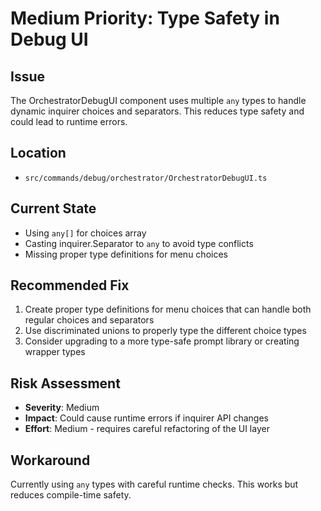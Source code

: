 # Medium Priority: Type Safety in Debug UI

## Issue
The OrchestratorDebugUI component uses multiple `any` types to handle dynamic inquirer choices and separators. This reduces type safety and could lead to runtime errors.

## Location
- `src/commands/debug/orchestrator/OrchestratorDebugUI.ts`

## Current State
- Using `any[]` for choices array
- Casting inquirer.Separator to `any` to avoid type conflicts
- Missing proper type definitions for menu choices

## Recommended Fix
1. Create proper type definitions for menu choices that can handle both regular choices and separators
2. Use discriminated unions to properly type the different choice types
3. Consider upgrading to a more type-safe prompt library or creating wrapper types

## Risk Assessment
- **Severity**: Medium
- **Impact**: Could cause runtime errors if inquirer API changes
- **Effort**: Medium - requires careful refactoring of the UI layer

## Workaround
Currently using `any` types with careful runtime checks. This works but reduces compile-time safety.